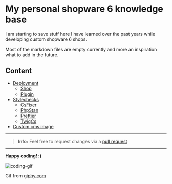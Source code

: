 # My personal shopware 6 knowledge base

I am starting to save stuff here I have learned over the past years while developing custom shopware 6 shops.

Most of the markdown files are empty currently and more an inspiration what to add in the future.

## Content
- [Deployment](./deployment/deployment.md)
  - [Shop](./deployment/shop/deployment.md)
  - [Plugin](./deployment/plugin/deployment.md)
- [Stylechecks](./stylechecks/stylechecks.md)
  - [CsFixer](./stylechecks/csfixer/csfixer.md)
  - [PhpStan](./stylechecks/phpstan/phpstan.md)
  - [Prettier](./stylechecks/prettier/prettier.md)
  - [TwigCs](./stylechecks/twigcs/twigcs.md)
- [Custom cms image](./shopware-6-custom-cms-image/shopware-6-custom-cms-image.md)

---

> **Info:** Feel free to request changes via a [pull request](https://github.com/pt1602/shopware-6-knowledge-base/pulls)

---

**Happy coding! :)**

![coding-gif](https://media3.giphy.com/media/v1.Y2lkPTc5MGI3NjExb2tnbXJpazFzdmdtNWV3ZWpuZnQ4ZTE4ZG5uNWE3OXF4eTlkN2VubiZlcD12MV9pbnRlcm5hbF9naWZfYnlfaWQmY3Q9Zw/YQitE4YNQNahy/giphy.webp)

Gif from [giphy.com](https://giphy.com/)